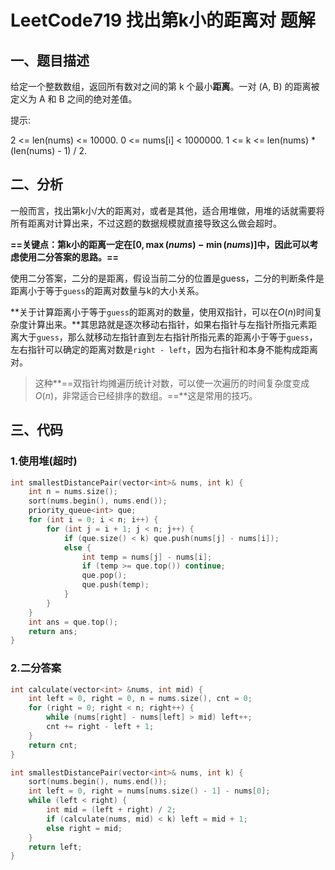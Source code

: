 # LeetCode719 找出第k小的距离对 题解

## 一、题目描述

给定一个整数数组，返回所有数对之间的第 k 个最小**距离**。一对 (A, B) 的距离被定义为 A 和 B 之间的绝对差值。

提示:

2 <= len(nums) <= 10000.
0 <= nums[i] < 1000000.
1 <= k <= len(nums) * (len(nums) - 1) / 2.



## 二、分析

 一般而言，找出第k小/大的距离对，或者是其他，适合用堆做，用堆的话就需要将所有距离对计算出来，不过这题的数据规模就直接导致这么做会超时。

**==关键点：第k小的距离一定在$[0,\max(nums) - \min(nums)]$中，因此可以考虑使用二分答案的思路。==**

使用二分答案，二分的是距离，假设当前二分的位置是guess，二分的判断条件是距离小于等于`guess`的距离对数量与k的大小关系。

**关于计算距离小于等于`guess`的距离对的数量，使用双指针，可以在$O(n)$时间复杂度计算出来。**其思路就是逐次移动右指针，如果右指针与左指针所指元素距离大于`guess`，那么就移动左指针直到左右指针所指元素的距离小于等于`guess`，左右指针可以确定的距离对数是`right - left`，因为右指针和本身不能构成距离对。

> 这种**==双指针均摊遍历统计对数，可以使一次遍历的时间复杂度变成$O(n)$，非常适合已经排序的数组。==**这是常用的技巧。



## 三、代码

### 1.使用堆(超时)

```c++
int smallestDistancePair(vector<int>& nums, int k) {
    int n = nums.size();
    sort(nums.begin(), nums.end());
    priority_queue<int> que;
    for (int i = 0; i < n; i++) {
        for (int j = i + 1; j < n; j++) {
            if (que.size() < k) que.push(nums[j] - nums[i]);
            else {
                int temp = nums[j] - nums[i];
                if (temp >= que.top()) continue;
                que.pop();
                que.push(temp);
            }
        }
    }
    int ans = que.top();
    return ans;
}
```



### 2.二分答案

```c++
int calculate(vector<int> &nums, int mid) {
    int left = 0, right = 0, n = nums.size(), cnt = 0;
    for (right = 0; right < n; right++) {
        while (nums[right] - nums[left] > mid) left++;
        cnt += right - left + 1;
    } 
    return cnt;
}

int smallestDistancePair(vector<int>& nums, int k) {
    sort(nums.begin(), nums.end());
    int left = 0, right = nums[nums.size() - 1] - nums[0];
    while (left < right) {
        int mid = (left + right) / 2;
        if (calculate(nums, mid) < k) left = mid + 1;
        else right = mid;
    }
    return left;
}
```

